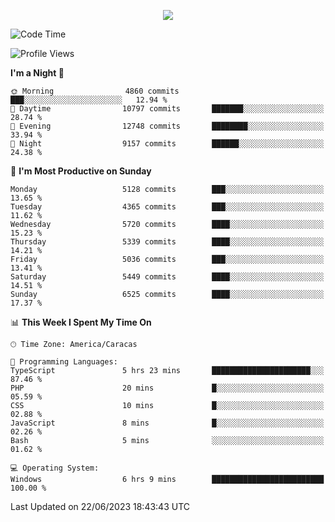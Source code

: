 <p align="center">
  <a href="http://www.github.com/thevacs">
    <img src="https://github-readme-streak-stats.herokuapp.com/?user=thevacs&stroke=ffffff&background=1c1917&ring=0891b2&fire=0891b2&currStreakNum=ffffff&currStreakLabel=0891b2&sideNums=ffffff&sideLabels=ffffff&dates=ffffff&hide_border=true" />
  </a>
</p>

<!--START_SECTION:waka-->
![Code Time](http://img.shields.io/badge/Code%20Time-1%2C437%20hrs%2017%20mins-blue)

![Profile Views](http://img.shields.io/badge/Profile%20Views-1-blue)

**I'm a Night 🦉** 

```text
🌞 Morning                4860 commits        ███░░░░░░░░░░░░░░░░░░░░░░   12.94 % 
🌆 Daytime                10797 commits       ███████░░░░░░░░░░░░░░░░░░   28.74 % 
🌃 Evening                12748 commits       ████████░░░░░░░░░░░░░░░░░   33.94 % 
🌙 Night                  9157 commits        ██████░░░░░░░░░░░░░░░░░░░   24.38 % 
```
📅 **I'm Most Productive on Sunday** 

```text
Monday                   5128 commits        ███░░░░░░░░░░░░░░░░░░░░░░   13.65 % 
Tuesday                  4365 commits        ███░░░░░░░░░░░░░░░░░░░░░░   11.62 % 
Wednesday                5720 commits        ████░░░░░░░░░░░░░░░░░░░░░   15.23 % 
Thursday                 5339 commits        ████░░░░░░░░░░░░░░░░░░░░░   14.21 % 
Friday                   5036 commits        ███░░░░░░░░░░░░░░░░░░░░░░   13.41 % 
Saturday                 5449 commits        ████░░░░░░░░░░░░░░░░░░░░░   14.51 % 
Sunday                   6525 commits        ████░░░░░░░░░░░░░░░░░░░░░   17.37 % 
```


📊 **This Week I Spent My Time On** 

```text
🕑︎ Time Zone: America/Caracas

💬 Programming Languages: 
TypeScript               5 hrs 23 mins       ██████████████████████░░░   87.46 % 
PHP                      20 mins             █░░░░░░░░░░░░░░░░░░░░░░░░   05.59 % 
CSS                      10 mins             █░░░░░░░░░░░░░░░░░░░░░░░░   02.88 % 
JavaScript               8 mins              █░░░░░░░░░░░░░░░░░░░░░░░░   02.26 % 
Bash                     5 mins              ░░░░░░░░░░░░░░░░░░░░░░░░░   01.62 % 

💻 Operating System: 
Windows                  6 hrs 9 mins        █████████████████████████   100.00 % 
```


 Last Updated on 22/06/2023 18:43:43 UTC
<!--END_SECTION:waka-->

